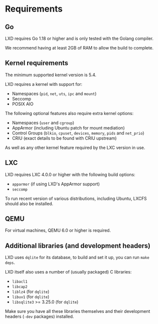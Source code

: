 # Requirements
## Go
LXD requires Go 1.18 or higher and is only tested with the Golang compiler.

We recommend having at least 2GB of RAM to allow the build to complete.

## Kernel requirements
The minimum supported kernel version is 5.4.

LXD requires a kernel with support for:

 * Namespaces (`pid`, `net`, `uts`, `ipc` and `mount`)
 * Seccomp
 * POSIX AIO

The following optional features also require extra kernel options:

 * Namespaces (`user` and `cgroup`)
 * AppArmor (including Ubuntu patch for mount mediation)
 * Control Groups (`blkio`, `cpuset`, `devices`, `memory`, `pids` and `net_prio`)
 * CRIU (exact details to be found with CRIU upstream)

As well as any other kernel feature required by the LXC version in use.

## LXC
LXD requires LXC 4.0.0 or higher with the following build options:

 * `apparmor` (if using LXD's AppArmor support)
 * `seccomp`

To run recent version of various distributions, including Ubuntu, LXCFS
should also be installed.

## QEMU
For virtual machines, QEMU 6.0 or higher is required.

## Additional libraries (and development headers)
LXD uses `dqlite` for its database, to build and set it up, you can
run `make deps`.

LXD itself also uses a number of (usually packaged) C libraries:

 - `libacl1`
 - `libcap2`
 - `liblz4` (for `dqlite`)
 - `libuv1` (for `dqlite`)
 - `libsqlite3` >= 3.25.0 (for `dqlite`)

Make sure you have all these libraries themselves and their development
headers (`-dev` packages) installed.

